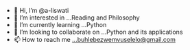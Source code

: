 - 👋 Hi, I’m @a-liswati
- 👀 I’m interested in ...Reading and Philosophy
- 🌱 I’m currently learning ...Python
- 💞️ I’m looking to collaborate on ...Python and its applications
- 📫 How to reach me ...buhlebezwemvuselelo@gmail.com

<!---
a-liswati/a-liswati is a ✨ special ✨ repository because its `README.md` (this file) appears on your GitHub profile.
You can click the Preview link to take a look at your changes.
--->
